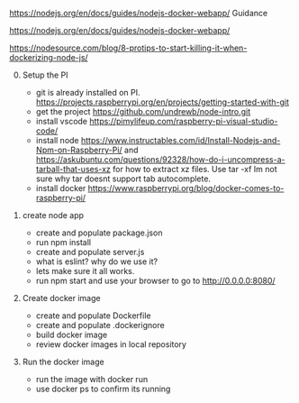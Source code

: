 https://nodejs.org/en/docs/guides/nodejs-docker-webapp/
Guidance

https://nodejs.org/en/docs/guides/nodejs-docker-webapp/

https://nodesource.com/blog/8-protips-to-start-killing-it-when-dockerizing-node-js/


0. Setup the PI
    - git is already installed on PI.
    https://projects.raspberrypi.org/en/projects/getting-started-with-git
    - get the project
    https://github.com/undrewb/node-intro.git
    - install vscode
    https://pimylifeup.com/raspberry-pi-visual-studio-code/
    - install node
    https://www.instructables.com/id/Install-Nodejs-and-Npm-on-Raspberry-Pi/
    and https://askubuntu.com/questions/92328/how-do-i-uncompress-a-tarball-that-uses-xz for how to extract xz files. Use tar -xf Im not sure why tar doesnt support tab autocomplete.
    - install docker https://www.raspberrypi.org/blog/docker-comes-to-raspberry-pi/
    
1. create node app
    - create and populate package.json
    - run npm install
    - create and populate server.js
    - what is eslint? why do we use it?
    - lets make sure it all works.
    - run npm start and use your browser to go to http://0.0.0.0:8080/

2. Create docker image
    - create and populate Dockerfile
    - create and populate .dockerignore
    - build docker image
    - review docker images in local repository

3. Run the docker image
    - run the image with docker run
    - use docker ps to confirm its running